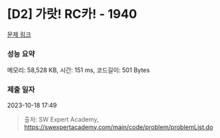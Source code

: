 # [D2] 가랏! RC카! - 1940 

[문제 링크](https://swexpertacademy.com/main/code/problem/problemDetail.do?contestProbId=AV5PjMgaALgDFAUq) 

### 성능 요약

메모리: 58,528 KB, 시간: 151 ms, 코드길이: 501 Bytes

### 제출 일자

2023-10-18 17:49



> 출처: SW Expert Academy, https://swexpertacademy.com/main/code/problem/problemList.do